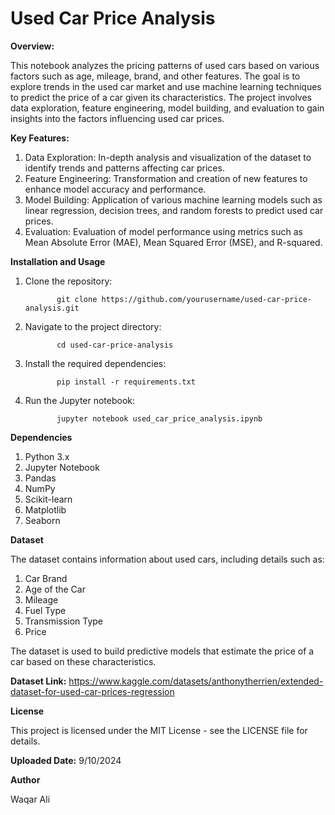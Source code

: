 # Used Car Price Analysis

**Overview:**

This notebook analyzes the pricing patterns of used cars based on various factors such as age, mileage, brand, and other features. The goal is to explore trends in the used car market and use machine learning techniques to predict the price of a car given its characteristics. The project involves data exploration, feature engineering, model building, and evaluation to gain insights into the factors influencing used car prices.


**Key Features:**

1. Data Exploration: In-depth analysis and visualization of the dataset to identify trends and patterns affecting car prices.
2. Feature Engineering: Transformation and creation of new features to enhance model accuracy and performance.
3. Model Building: Application of various machine learning models such as linear regression, decision trees, and random forests to predict used car prices.
4. Evaluation: Evaluation of model performance using metrics such as Mean Absolute Error (MAE), Mean Squared Error (MSE), and R-squared.


**Installation and Usage**

1. Clone the repository:


              git clone https://github.com/yourusername/used-car-price-analysis.git


2. Navigate to the project directory:


              cd used-car-price-analysis


3. Install the required dependencies:


              pip install -r requirements.txt


4. Run the Jupyter notebook:


              jupyter notebook used_car_price_analysis.ipynb



**Dependencies**

1. Python 3.x
2. Jupyter Notebook
3. Pandas
4. NumPy
5. Scikit-learn
6. Matplotlib
7. Seaborn


**Dataset**

The dataset contains information about used cars, including details such as:

1. Car Brand
2. Age of the Car
3. Mileage
4. Fuel Type
5. Transmission Type
6. Price

The dataset is used to build predictive models that estimate the price of a car based on these characteristics.


**Dataset Link:** https://www.kaggle.com/datasets/anthonytherrien/extended-dataset-for-used-car-prices-regression


**License**

This project is licensed under the MIT License - see the LICENSE file for details.


**Uploaded Date:** 9/10/2024


**Author**

Waqar Ali

